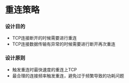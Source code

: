 # 重连策略

### 设计目的

+ TCP连接断开的时候需要进行重连
+ TCP连接数据传输有异常的时候需要进行断开再次重连

### 设计原则

+ 触发重连时最快速度的重连上TCP
+ 最合理的连接频率触发重连，避免过于频繁导致的功耗问题